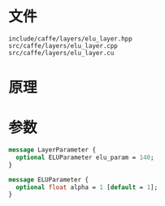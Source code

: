 # 文件
```
include/caffe/layers/elu_layer.hpp
src/caffe/layers/elu_layer.cpp
src/caffe/layers/elu_layer.cu
```

# 原理

# 参数
```protobuf
message LayerParameter {
  optional ELUParameter elu_param = 140;
}

message ELUParameter {
  optional float alpha = 1 [default = 1];
}
```
